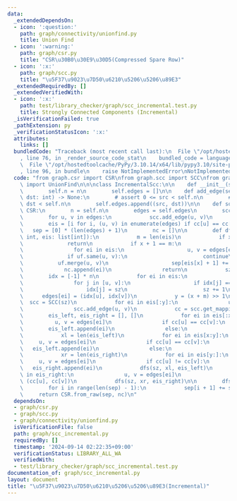 ```yaml
---
data:
  _extendedDependsOn:
  - icon: ':question:'
    path: graph/connectivity/unionfind.py
    title: Union Find
  - icon: ':warning:'
    path: graph/csr.py
    title: "CSR\u30B0\u30E9\u30D5(Compressed Spare Row)"
  - icon: ':x:'
    path: graph/scc.py
    title: "\u5F37\u9023\u7D50\u6210\u5206\u5206\u89E3"
  _extendedRequiredBy: []
  _extendedVerifiedWith:
  - icon: ':x:'
    path: test/library_checker/graph/scc_incremental.test.py
    title: Strongly Connected Components (Incremental)
  _isVerificationFailed: true
  _pathExtension: py
  _verificationStatusIcon: ':x:'
  attributes:
    links: []
  bundledCode: "Traceback (most recent call last):\n  File \"/opt/hostedtoolcache/PyPy/3.10.14/x64/lib/pypy3.10/site-packages/onlinejudge_verify/documentation/build.py\"\
    , line 76, in _render_source_code_stat\n    bundled_code = language.bundle(\n\
    \  File \"/opt/hostedtoolcache/PyPy/3.10.14/x64/lib/pypy3.10/site-packages/onlinejudge_verify/languages/python.py\"\
    , line 96, in bundle\n    raise NotImplementedError\nNotImplementedError\n"
  code: "from graph.csr import CSR\nfrom graph.scc import SCC\nfrom graph.connectivity.unionfind\
    \ import UnionFind\n\n\nclass IncrementalScc:\n\n    def __init__(self, n: int):\n\
    \        self.n = n\n        self.edges = []\n\n    def add_edge(self, src: int,\
    \ dst: int) -> None:\n        # assert 0 <= src < self.n\n        # assert 0 <=\
    \ dst < self.n\n        self.edges.append((src, dst))\n\n    def solve(self) ->\
    \ CSR:\n        n = self.n\n        edges = self.edges\n        scc = SCC(n)\n\
    \        for u, v in edges:\n            scc.add_edge(u, v)\n        cc = scc.get_mapping()\n\
    \        eis = [i for i, (u, v) in enumerate(edges) if cc[u] == cc[v]]\n     \
    \   sep = [0] * (len(edges) + 1)\n        nc = []\n\n        def dfs(n: int, x:\
    \ int, eis: list[int]):\n            m = len(eis)\n            if x == m:\n  \
    \              return\n            if x + 1 == m:\n                uf = UnionFind(n)\n\
    \                for ei in eis:\n                    u, v = edges[ei]\n      \
    \              if uf.same(u, v):\n                        continue\n         \
    \           uf.merge(u, v)\n                    sep[eis[x] + 1] += 1\n       \
    \             nc.append(ei)\n                return\n            sz = 0\n    \
    \        idx = [-1] * n\n            for ei in eis:\n                u, v = edges[ei]\n\
    \                for j in [u, v]:\n                    if idx[j] == -1:\n    \
    \                    idx[j] = sz\n                        sz += 1\n          \
    \      edges[ei] = (idx[u], idx[v])\n            y = (x + m) >> 1\n          \
    \  scc = SCC(sz)\n            for ei in eis[:y]:\n                u, v = edges[ei]\n\
    \                scc.add_edge(u, v)\n            cc = scc.get_mapping()\n    \
    \        eis_left, eis_right = [], []\n            for ei in eis[:x]:\n      \
    \          u, v = edges[ei]\n                if cc[u] == cc[v]:\n            \
    \        eis_left.append(ei)\n                else:\n                    eis_right.append(ei)\n\
    \            xl = len(eis_left)\n            for ei in eis[x:y]:\n           \
    \     u, v = edges[ei]\n                if cc[u] == cc[v]:\n                 \
    \   eis_left.append(ei)\n                else:\n                    eis_right.append(ei)\n\
    \            xr = len(eis_right)\n            for ei in eis[y:]:\n           \
    \     u, v = edges[ei]\n                if cc[u] != cc[v]:\n                 \
    \   eis_right.append(ei)\n            dfs(sz, xl, eis_left)\n            for ei\
    \ in eis_right:\n                u, v = edges[ei]\n                edges[ei] =\
    \ (cc[u], cc[v])\n            dfs(sz, xr, eis_right)\n\n        dfs(n, 0, eis)\n\
    \        for i in range(len(sep) - 1):\n            sep[i + 1] += sep[i]\n   \
    \     return CSR.from_raw(sep, nc)\n"
  dependsOn:
  - graph/csr.py
  - graph/scc.py
  - graph/connectivity/unionfind.py
  isVerificationFile: false
  path: graph/scc_incremental.py
  requiredBy: []
  timestamp: '2024-09-14 02:22:35+09:00'
  verificationStatus: LIBRARY_ALL_WA
  verifiedWith:
  - test/library_checker/graph/scc_incremental.test.py
documentation_of: graph/scc_incremental.py
layout: document
title: "\u5F37\u9023\u7D50\u6210\u5206\u5206\u89E3(Incremental)"
---
```

